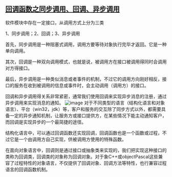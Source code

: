## [回调函数之同步调用、回调、异步调用](https://www.cnblogs.com/ouyangping/p/6400806.html)
软件模块中存在一定接口，从调用方式上分为三类

1、同步调用；2、回调；3、异步调用

首先，同步调用是一种阻塞式调用，调用方要等待对象执行完毕才返回。它是一种单向调用。

其次，回调是一种双向调用模式，也就是说，被调用方在接口被调用得同时会调用对方得接口。

最后，异步调用是一种类似消息或者事件的机制，不过它的调用方向刚好相反，接口的服务在收到被调用的信息或事件时，会主动调用（调用方）的接口。

回调和异步调用得关系非常紧密，通常我们使用回调来实现异步消息的注册，通过异步调用来实现消息的通知。
![image](https://github.com/ccf19881030/BlogArticles/blob/master/C%2B%2B/%E5%9B%9E%E8%B0%83%E5%87%BD%E6%95%B0/%E5%9B%9E%E8%B0%83%E5%87%BD%E6%95%B0%E3%80%81%E5%90%8C%E6%AD%A5%E3%80%81%E5%BC%82%E6%AD%A5.png)
对于不同类型的语言（结构化语言和对象语言）、平台（win32，jdk）等，客户和服务的交互除了同步方式以外，都需要具备一定的异步通知机制，让服务方或接口提供方，在某些情况下能主动通知客户，而回调是实现异步的一个最简捷的途径。

结构化语言中，可以通过回调函数还实现回调，回调函数也是一个函数或过程，不过它是一个由调用方自己实现，供被调用方使用的特殊函数。

在面向对象语言中，回调则是通过接口或抽象类来实现的，我们把实现这种接口的类称为回调类，回调类的对象称为回调对象。对于象C++或objectPascal这些兼容了过程特性的对象语言，不仅提供了回调对象、回调方法等特性，也行兼容过程语言的回调函数机制。
